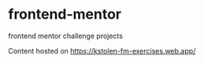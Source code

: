 # frontend-mentor
 frontend mentor challenge projects

Content hosted on https://kstolen-fm-exercises.web.app/